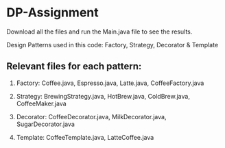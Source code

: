 # DP-Assignment

Download all the files and run the Main.java file to see the results. 

Design Patterns used in this code: Factory, Strategy, Decorator & Template

Relevant files for each pattern:
---------------------------------------------------

1. Factory: Coffee.java, Espresso.java, Latte.java, CoffeeFactory.java

2. Strategy: BrewingStrategy.java, HotBrew.java, ColdBrew.java, CoffeeMaker.java

3. Decorator: CoffeeDecorator.java, MilkDecorator.java, SugarDecorator.java

4. Template: CoffeeTemplate.java, LatteCoffee.java
